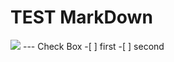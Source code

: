 # TEST MarkDown

<img src="https://blog.yena.io/assets/post-img/171123-nachoi-300.jpg">
---
Check Box
-[ ] first
-[ ] second
